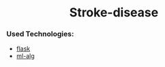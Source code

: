 <h1 align="center"> Stroke-disease </h1>

### Used Technologies:
 - [flask](#flask-)
 - [ml-alg](#ml-alg-)

